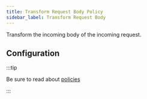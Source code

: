 ```yaml
---
title: Transform Request Body Policy
sidebar_label: Transform Request Body
---
```


Transform the incoming body of the incoming request.

## Configuration

:::tip

Be sure to read about [policies](/docs/policies)

:::

<PolicyConfig id="transform-body-inbound" />
